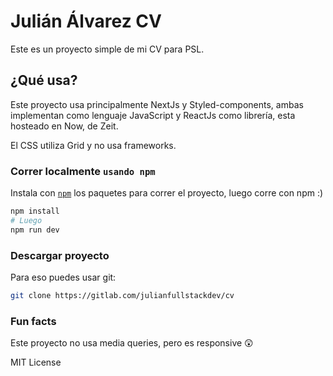 # Julián Álvarez CV

Este es un proyecto simple de mi CV para PSL.

## ¿Qué usa?

Este proyecto usa principalmente NextJs y Styled-components, ambas implementan como lenguaje JavaScript y ReactJs como librería, esta hosteado en Now, de Zeit.

El CSS utiliza Grid y no usa frameworks.

### Correr localmente `usando npm`

Instala con [`npm`](https://github.com/segmentio/create-next-app) los paquetes para correr el proyecto, luego corre con npm :)

```bash
npm install
# Luego
npm run dev
```

### Descargar proyecto

Para eso puedes usar git:

```bash
git clone https://gitlab.com/julianfullstackdev/cv
```

### Fun facts

Este proyecto no usa media queries, pero es responsive 😲

MIT License
